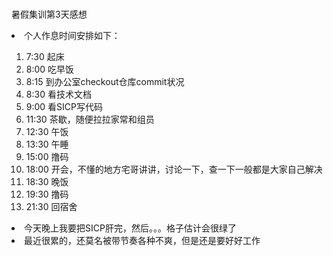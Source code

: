 <br>暑假集训第3天感想</br><li>个人作息时间安排如下：
1. 7:30 起床
2. 8:00 吃早饭
3. 8:15 到办公室checkout仓库commit状况
4. 8:30 看技术文档
5. 9:00 看SICP写代码
6. 11:30 茶歇，随便拉拉家常和组员
7. 12:30 午饭
8. 13:30 午睡
9. 15:00 撸码
10. 18:00 开会，不懂的地方宅哥讲讲，讨论一下，查一下一般都是大家自己解决
11. 18:30 晚饭
12. 19:30 撸码
13. 21:30 回宿舍</li>
<li>今天晚上我要把SICP肝完，然后。。。格子估计会很绿了</li><li>最近很累的，还莫名被带节奏各种不爽，但是还是要好好工作</li>
